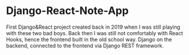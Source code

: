 # Django-React-Note-App
First Django&amp;React project created back in 2019 when I was still playing with these two bad boys. Back then I was still not comfortably with React Hooks, hence the frontend built in the old school way. Django on the backend, connected to the frontend via Django REST framework.
